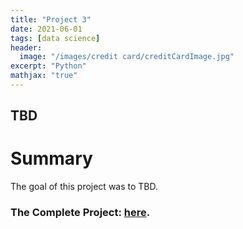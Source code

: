 ```yaml
---
title: "Project 3"
date: 2021-06-01
tags: [data science]
header:
  image: "/images/credit card/creditCardImage.jpg"
excerpt: "Python"
mathjax: "true"
---
```


## TBD

# Summary

The goal of this project was to TBD. 


### The Complete Project: [here](https://github.com/MaryDonovanMartello/).
